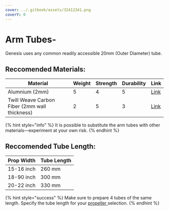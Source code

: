 ```yaml
---
cover: ../.gitbook/assets/32412341.png
coverY: 0
---
```


# Arm Tubes-

Genesis uses any common readily accessible 20mm (Outer Diameter) tube.

## Reccomended Materials:

<table><thead><tr><th>Material</th><th data-type="rating" data-max="5">Weight</th><th data-type="rating" data-max="5">Strength</th><th data-type="rating" data-max="5">Durability</th><th>Link</th></tr></thead><tbody><tr><td>Alumnium (2mm)</td><td>5</td><td>4</td><td>5</td><td><a href="https://www.amazon.com/uxcell-Aluminum-Round-Length-Tubing/dp/B09FNX7BRX">Link</a></td></tr><tr><td>Twill Weave Carbon Fiber (2mm wall thickness)</td><td>2</td><td>5</td><td>3</td><td><a href="https://www.amazon.sg/ARRIS-500mm-Wrapped-Carbon-Surface/dp/B00TF8V5MU">Link</a></td></tr></tbody></table>

{% hint style="info" %}
It is possible to substitute the arm tubes with other materials—experiment at your own risk.
{% endhint %}

## Reccomended Tube Length:

| Prop Width | Tube Length |
| ---------- | ----------- |
| 15-16 inch | 260 mm      |
| 18-90 inch | 300 mm      |
| 20-22 inch | 330 mm      |

{% hint style="success" %}
Make sure to prepare 4 tubes of the same length. Specify the tube length for your [propeller ](propellers.md)selection.
{% endhint %}
